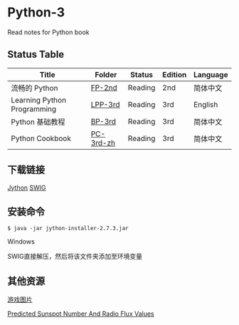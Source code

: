 # Python-3

Read notes for Python book

## Status Table

| Title                       | Folder                                                       | Status  | Edition | Language |
| --------------------------- | ------------------------------------------------------------ | ------- | ------- | -------- |
| 流畅的 Python               | [FP-2nd](https://github.com/JPL-JUNO/Python-3/tree/main/FP-2nd) | Reading | 2nd     | 简体中文 |
| Learning Python Programming | [LPP-3rd](https://github.com/JPL-JUNO/Python-3/tree/main/LPP-3rd) | Reading | 3rd     | English  |
| Python 基础教程             | [BP-3rd](https://github.com/JPL-JUNO/Python-3/tree/main/BP-3rd) | Reading | 3rd     | 简体中文 |
| Python Cookbook             | [PC-3rd-zh](https://github.com/JPL-JUNO/Python-3/tree/main/BP-3rd) | Reading | 3rd     | 简体中文 |

<!-- <a href="https://www.oreilly.com/library/view/fluent-python-2nd/9781492056348/"><img src="https://learning.oreilly.com/library/cover/9781492056348/250w/" width=100px></a>

<a href="https://www.packtpub.com/product/learn-python-programming-third-edition/9781801815093"><img src="https://content.packt.com/B17579/cover_image_small.jpg" width=100px></a>

<a href="https://www.ituring.com.cn/book/2118"><img src="https://file.ituring.com.cn/LargeCover/180164640f01dff0ce25" width=100px></a> -->

## 下载链接

[Jython](https://www.jython.org/download)
[SWIG](https://www.swig.org/download.html)

## 安装命令

``$ java -jar jython-installer-2.7.3.jar``

Windows

SWIG直接解压，然后将该文件夹添加至环境变量

## 其他资源

[游戏图片](https://opengameart.org)

[Predicted Sunspot Number And Radio Flux Values](https://www.swpc.noaa.gov/products/predicted-sunspot-number-and-radio-flux)
